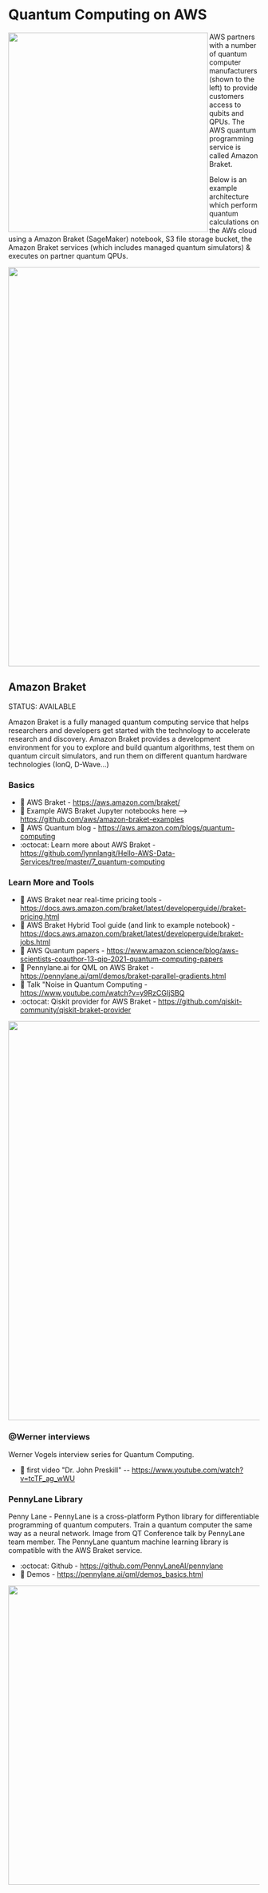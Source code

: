 # Quantum Computing on AWS

<img src="https://github.com/lynnlangit/learning-quantum/blob/main/images/aws-hardware.png" width=400 align=left>  

AWS partners with a number of quantum computer manufacturers (shown to the left) to provide customers access to qubits and QPUs.  The AWS quantum programming service is called Amazon Braket.  

Below is an example architecture which perform quantum calculations on the AWs cloud using a Amazon Braket (SageMaker) notebook, S3 file storage bucket, the Amazon Braket services (which includes managed quantum simulators) & executes on partner quantum QPUs.

<img src="https://github.com/lynnlangit/learning-quantum/blob/main/images/aws-braket-arch.png" width=800>

## Amazon Braket

STATUS: AVAILABLE

Amazon Braket is a fully managed quantum computing service that helps researchers and developers get started with the technology to accelerate research and discovery. Amazon Braket provides a development environment for you to explore and build quantum algorithms, test them on quantum circuit simulators, and run them on different quantum hardware technologies (IonQ, D-Wave...)

### Basics

- :book: AWS Braket - https://aws.amazon.com/braket/
- 📘 Example AWS Braket Jupyter notebooks here --> https://github.com/aws/amazon-braket-examples
- 📖 AWS Quantum blog - https://aws.amazon.com/blogs/quantum-computing
- :octocat: Learn more about AWS Braket - https://github.com/lynnlangit/Hello-AWS-Data-Services/tree/master/7_quantum-computing

### Learn More and Tools 
- :book: AWS Braket near real-time pricing tools - https://docs.aws.amazon.com/braket/latest/developerguide//braket-pricing.html
- 📖 AWS Braket Hybrid Tool guide (and link to example notebook) - https://docs.aws.amazon.com/braket/latest/developerguide/braket-jobs.html
- :book: AWS Quantum papers - https://www.amazon.science/blog/aws-scientists-coauthor-13-qip-2021-quantum-computing-papers
- :book: Pennylane.ai for QML on AWS Braket - https://pennylane.ai/qml/demos/braket-parallel-gradients.html
- 🎥 Talk "Noise in Quantum Computing - https://www.youtube.com/watch?v=y9RzCGIjSBQ
- :octocat: Qiskit provider for AWS Braket - https://github.com/qiskit-community/qiskit-braket-provider

<img src="https://github.com/lynnlangit/learning-quantum/blob/main/images/aws-braket.png" width=800>

### @Werner interviews

Werner Vogels interview series for Quantum Computing.
- 🎥 first video "Dr. John Preskill" -- https://www.youtube.com/watch?v=tcTF_ag_wWU

### PennyLane Library

Penny Lane - PennyLane is a cross-platform Python library for differentiable programming of quantum computers. Train a quantum computer the same way as a neural network. Image from QT Conference talk by PennyLane team member. The PennyLane quantum machine learning library is compatible with the AWS Braket service.
- :octocat: Github - https://github.com/PennyLaneAI/pennylane
- 📘 Demos - https://pennylane.ai/qml/demos_basics.html

<img src="https://github.com/lynnlangit/learning-quantum/blob/main/images/penny-lane-ml.png" width=600>


